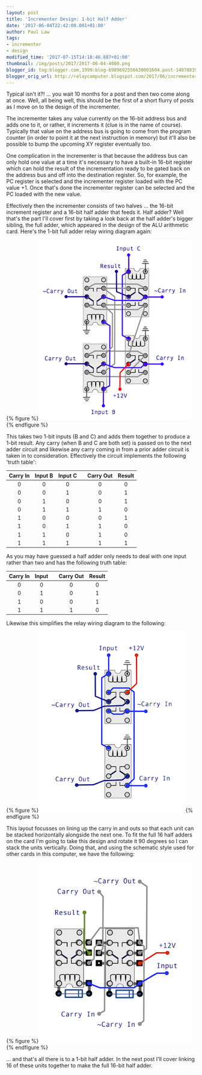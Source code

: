 ```yaml
---
layout: post
title: 'Incrementer Design: 1-bit Half Adder'
date: '2017-06-04T22:42:00.001+01:00'
author: Paul Law
tags:
- incrementer
- design
modified_time: '2017-07-15T14:18:46.887+01:00'
thumbnail: /img/posts/2017/2017-06-04-4000.png
blogger_id: tag:blogger.com,1999:blog-6989692556630001604.post-1407083931821601984
blogger_orig_url: http://relaycomputer.blogspot.com/2017/06/incrementer-design-1-bit-half-adder.html
---
```


Typical isn't it?! ... you wait 10 months for a post and then two come 
along at once. Well, all being well, this should be the first of a short 
flurry of posts as I move on to the design of the incrementer.

The 
incrementer takes any value currently on the 16-bit address bus and adds one 
to it, or rather, it increments it (clue is in the name of course). Typically 
that value on the address bus is going to come from the program counter (in 
order to point it at the next instruction in memory) but it'll also be 
possible to bump the upcoming XY register eventually too.

One 
complication in the incrementer is that because the address bus can only hold 
one value at a time it's necessary to have a built-in 16-bit register which 
can hold the result of the incrementation ready to be gated back on the 
address bus and off into the destination register. So, for example, the PC 
register is selected and the incrementer register loaded with the PC value +1. 
Once that's done the incrementer register can be selected and the PC loaded 
with the new value.

Effectively then the incrementer consists of 
two halves ... the 16-bit increment register and a 16-bit half adder that 
feeds it. Half adder? Well that's the part I'll cover first by taking a look 
back at the half adder's bigger sibling, the full adder, which appeared in the 
design of the ALU arithmetic card. Here's the 1-bit full adder relay wiring 
diagram again:

{% figure %}![1-bit full adder relay diagram](/img/posts/2017/2017-06-04-0000.png){% endfigure %}

This takes two 
1-bit inputs (B and C) and adds them together to produce a 1-bit result. Any 
carry (when B and C are both set) is passed on to the next adder circuit and 
likewise any carry coming in from a prior adder circuit is taken in to 
consideration. Effectively the circuit implements the following 'truth 
table':

| Carry In | Input B | Input C |   | Carry Out | Result |
| :------: | :-----: | :-----: | - | :-------: | :----: |
| 0        | 0       | 0       |   | 0         | 0      |
| 0        | 0       | 1       |   | 0         | 1      |
| 0        | 1       | 0       |   | 0         | 1      |
| 0        | 1       | 1       |   | 1         | 0      |
| 1        | 0       | 0       |   | 0         | 1      |
| 1        | 0       | 1       |   | 1         | 0      |
| 1        | 1       | 0       |   | 1         | 0      |
| 1        | 1       | 1       |   | 1         | 1      |

As you may have guessed a half adder only needs to deal with one input 
rather than two and has the following truth table:

| Carry In | Input |   | Carry Out | Result |
| :------: | :---: | - | :-------: | :----: |
| 0        | 0     |   | 0         | 0      |
| 0        | 1     |   | 0         | 1      |
| 1        | 0     |   | 0         | 1      |
| 1        | 1     |   | 1         | 0      |

Likewise this simplifies the relay wiring diagram to the following:

{% figure %}![1-bit half adder relay diagram](/img/posts/2017/2017-06-04-0001.png){% endfigure %}

This layout 
focusses on lining up the carry in and outs so that each unit can be stacked 
horizontally alongside the next one. To fit the full 16 half adders on the 
card I'm going to take this design and rotate it 90 degrees so I can stack the 
units vertically. Doing that, and using the schematic style used for other 
cards in this computer, we have the following:

{% figure %}![1-bit half adder rotated relay diagram](/img/posts/2017/2017-06-04-0002.png){% endfigure %}

... and 
that's all there is to a 1-bit half adder. In the next post I'll cover linking 
16 of these units together to make the full 16-bit half adder. 
